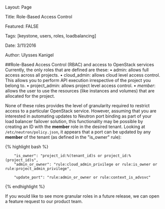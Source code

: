 Layout: Page

Title: Role-Based Access Control

Featured: FALSE

Tags: [keystone, users, roles, loadbalancing]

Date: 3/11/2016

Author: Ulysses Kanigel

##Role-Based Access Control (RBAC) and access to OpenStack services
Currently, the only roles that are defined are these:
	•	admin: allows full access across all projects.
	•	cloud_admin: allows cloud level access control. This allows you to perform API execution irrespective of the project you belong to.
	•	project_admin: allows project level access control.
	•	_member_: allows the user to use the resources (like instances and volumes) that are allocated for the project.

None of these roles provides the level of granularity required to restrict access to a particular OpenStack service.
However, assuming that you are interested in automating updates to Neutron port binding as part of your load balancer failover solution, this functionality may be possible by creating an ID with the **member** role in the desired tenant. Looking at `/etc/neutron/policy.json`, it appears that a port can be updated by any **member** of the tenant (as defined in the "is_owner" rule):

{% highlight bash %}
```
    "is_owner": "project_id:%(tenant_id)s or project_id:%(project_id)s",
    "admin_or_owner": "rule:cloud_admin_privilege or rule:is_owner or rule:project_admin_privilege",

    "update_port": "rule:admin_or_owner or rule:context_is_advsvc"

```
{% endhighlight %}

If you would like to see more granular roles in a future release, we can open a feature request to our product team.
